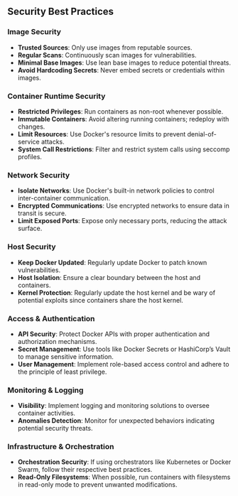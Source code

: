 ## Security Best Practices

### Image Security
- **Trusted Sources**: Only use images from reputable sources.
- **Regular Scans**: Continuously scan images for vulnerabilities.
- **Minimal Base Images**: Use lean base images to reduce potential threats.
- **Avoid Hardcoding Secrets**: Never embed secrets or credentials within images.

### Container Runtime Security
- **Restricted Privileges**: Run containers as non-root whenever possible.
- **Immutable Containers**: Avoid altering running containers; redeploy with changes.
- **Limit Resources**: Use Docker's resource limits to prevent denial-of-service attacks.
- **System Call Restrictions**: Filter and restrict system calls using seccomp profiles.

### Network Security
- **Isolate Networks**: Use Docker's built-in network policies to control inter-container communication.
- **Encrypted Communications**: Use encrypted networks to ensure data in transit is secure.
- **Limit Exposed Ports**: Expose only necessary ports, reducing the attack surface.

### Host Security
- **Keep Docker Updated**: Regularly update Docker to patch known vulnerabilities.
- **Host Isolation**: Ensure a clear boundary between the host and containers.
- **Kernel Protection**: Regularly update the host kernel and be wary of potential exploits since containers share the host kernel.

### Access & Authentication
- **API Security**: Protect Docker APIs with proper authentication and authorization mechanisms.
- **Secret Management**: Use tools like Docker Secrets or HashiCorp’s Vault to manage sensitive information.
- **User Management**: Implement role-based access control and adhere to the principle of least privilege.

### Monitoring & Logging
- **Visibility**: Implement logging and monitoring solutions to oversee container activities.
- **Anomalies Detection**: Monitor for unexpected behaviors indicating potential security threats.

### Infrastructure & Orchestration
- **Orchestration Security**: If using orchestrators like Kubernetes or Docker Swarm, follow their respective best practices.
- **Read-Only Filesystems**: When possible, run containers with filesystems in read-only mode to prevent unwanted modifications.
